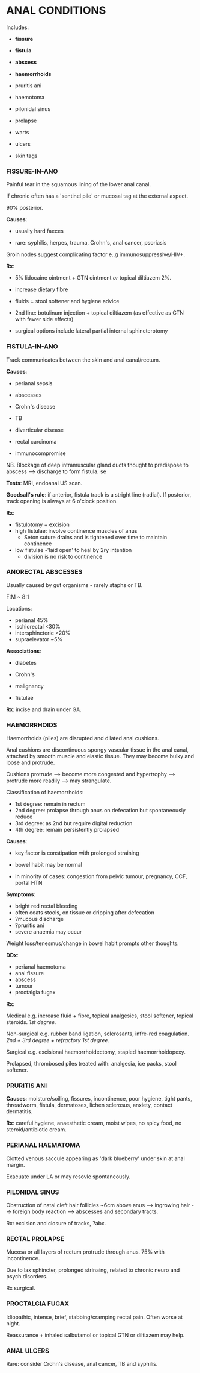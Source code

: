 # ANAL CONDITIONS

Includes: 

- **fissure**

- **fistula**

- **abscess**

- **haemorrhoids**

- pruritis ani

- haemotoma

- pilonidal sinus

- prolapse

- warts

- ulcers

- skin tags




### FISSURE-IN-ANO

Painful tear in the squamous lining of the lower anal canal.

If chronic often has a 'sentinel pile' or mucosal tag at the external aspect.

90% posterior.

**Causes**:

- usually hard faeces

- rare: syphilis, herpes, trauma, Crohn's, anal cancer, psoriasis

Groin nodes suggest complicating factor e..g immunosuppressive/HIV+.

**Rx**:

- 5% lidocaine ointment + GTN ointment *or* topical diltiazem 2%.

- increase dietary fibre

- fluids ± stool softener and hygiene advice

- 2nd line: botulinum injection + topical diltiazem (as effective as GTN with fewer side effects)
	
- surgical options include lateral partial internal sphincterotomy

### FISTULA-IN-ANO

Track communicates between the skin and anal canal/rectum.

**Causes**:

- perianal sepsis

- abscesses

- Crohn's disease

- TB

- diverticular disease

- rectal carcinoma

- immunocompromise

NB. Blockage of deep intramuscular gland ducts thought to predispose to abscess --> discharge to form fistula.
se

**Tests**: MRI, endoanal US scan.

**Goodsall's rule**: if anterior, fistula track is a stright line (radial). If posterior, track opening is always at 6 o'clock position.

**Rx**:

- fistulotomy + excision
- high fistulae: involve continence muscles of anus
	- Seton suture drains and is tightened over time to maintain continence
- low fistulae
	-'laid open' to heal by 2ry intention
	- division is no risk to continence

### ANORECTAL ABSCESSES

Usually caused by gut organisms - rarely staphs or TB.

F:M ~ 8:1

Locations:

- perianal 45%
- ischiorectal <30%
- intersphincteric >20%
- supraelevator ~5%

**Associations**:

- diabetes

- Crohn's

- malignancy

- fistulae

**Rx**: incise and drain under GA.


### HAEMORRHOIDS

Haemorrhoids (piles) are disrupted and dilated anal cushions.

Anal cushions are discontinuous spongy vascular tissue in the anal canal, attached by smooth muscle and elastic tissue. They may become bulky and loose and protrude.

Cushions protrude --> become more congested and hypertrophy --> protrude more readily --> may strangulate.

Classification of haemorrhoids:

- 1st degree: remain in rectum
- 2nd degree: prolapse through anus on defecation but spontaneously reduce
- 3rd degree: as 2nd but require digital reduction
- 4th degree: remain persistently prolapsed

**Causes**: 

- key factor is constipation with prolonged straining

- bowel habit may be normal

- in minority of cases: congestion from pelvic tumour, pregnancy, CCF, portal HTN

**Symptoms**:

- bright red rectal bleeding
- often coats stools, on tissue or dripping after defecation
- ?mucous discharge
- ?pruritis ani
- severe anaemia may occur

Weight loss/tenesmus/change in bowel habit prompts other thoughts.

**DDx**:

- perianal haemotoma
- anal fissure
- abscess
- tumour
- proctalgia fugax


**Rx**:

Medical e.g. increase fluid + fibre, topical analgesics, stool softener, topical steroids. *1st degree.*

Non-surgical e.g. rubber band ligation, sclerosants, infre-red coagulation. *2nd + 3rd degree + refractory 1st degree.*

Surgical e.g. excisional haemorrhoidectomy, stapled haemorrhoidopexy. 

Prolapsed, thrombosed piles treated with: analgesia, ice packs, stool softener.

### PRURITIS ANI

**Causes**: moisture/soiling, fissures, incontinence, poor hygiene, tight pants, threadworm, fistula, dermatoses, lichen sclerosus, anxiety, contact dermatitis.

**Rx**: careful hygiene, anaesthetic cream, moist wipes, no spicy food, no steroid/antibiotic cream.

### PERIANAL HAEMATOMA

Clotted venous saccule appearing as 'dark blueberry' under skin at anal margin. 

Exacuate under LA or may resovle spontaneously.

### PILONIDAL SINUS

Obstruction of natal cleft hair follicles ~6cm above anus --> ingrowing hair --> foreign body reaction -->  abscesses and secondary tracts.

Rx: excision and closure of tracks, ?abx.

### RECTAL PROLAPSE

Mucosa or all layers of rectum protrude through anus. 75% with incontinence. 

Due to lax sphincter, prolonged strinaing, related to chronic neuro and psych disorders.  

Rx surgical.

### PROCTALGIA FUGAX

Idiopathic, intense, brief, stabbing/cramping rectal pain. Often worse at night.

Reassurance + inhaled salbutamol or topical GTN or diltiazem may help.

### ANAL ULCERS

Rare: consider Crohn's disease, anal cancer, TB and syphilis.